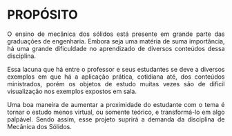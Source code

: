 # PROPÓSITO

<div style="text-align: justify">
O ensino de mecânica dos sólidos está presente em grande parte das graduações de engenharia. Embora seja uma matéria de suma importância, há uma grande dificuldade no aprendizado de diversos conteúdos dessa disciplina. 

Essa lacuna que há entre o professor e seus estudantes se deve a diversos exemplos em que há a aplicação prática, cotidiana até, dos conteúdos ministrados, porém os objetos de estudo muitas vezes são de difícil visualização nos exemplos expostos em sala. 

Uma boa maneira de aumentar a proximidade do estudante com o tema é tornar o estudo menos virtual, ou somente teórico, e transformá-lo em algo palpável. Sendo assim, esse projeto suprirá a demanda da disciplina de Mecânica dos Sólidos.
</div>